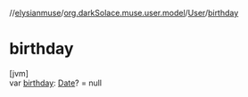 //[elysianmuse](../../../index.md)/[org.darkSolace.muse.user.model](../index.md)/[User](index.md)/[birthday](birthday.md)

# birthday

[jvm]\
var [birthday](birthday.md): [Date](https://docs.oracle.com/javase/8/docs/api/java/util/Date.html)? = null
